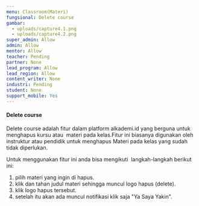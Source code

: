 ```yaml
---
menu: Classroom(Materi)
fungsional: Delete course
gambar:
  - uploads/capture4.1.png
  - uploads/capture4.2.png
super_admin: Allow
admin: Allow
mentor: Allow
teacher: Pending
partner: None
lead_program: Allow
lead_region: Allow
content_writer: None
industri: Pending
student: None
support_mobile: Yes
---
```

#### Delete course

Delete course adalah fitur dalam platform alkademi.id yang berguna untuk menghapus kursu atau  materi pada kelas.Fitur ini biasanya digunakan oleh instruktur atau pendidik untuk menghapus Materi pada kelas yang sudah tidak diperlukan.

Untuk menggunakan fitur ini anda bisa mengikuti  langkah-langkah berikut ini:

1. pilih materi yang ingin di hapus.
2. klik dan tahan judul materi sehingga muncul logo hapus (delete).
3. klik logo hapus tersebut.
4. setelah itu akan ada muncul notifikasi klik saja "Ya Saya Yakin".